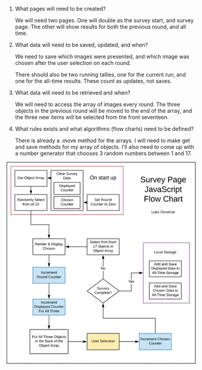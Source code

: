 1. What pages will need to be created?

    We will need two pages. One will double as the survey start, and survey page. The other will show results for both the previous round, and all time. 
    
1. What data will need to be saved, updated, and when?

    We need to save which images were presented, and which image was chosen after the user selection on each round. 

    There should also be two running tallies, one for the current run, and one for the all-time results. These count as updates, not saves. 

1. What data will need to be retrieved and when?
    
    We will need to access the array of images every round. The three objects in the previous round will be moved to the end of the array, and the three new items will be selected from the front seventeen. 

1. What rules exists and what algorithms (flow charts) need to be defined?
    
    There is already a .move method for the arrays. I will need to make get and save methods for my array of objects. I'll also need to come up with a number generator that chooses 3 random numbers between 1 and 17. 

<img src="./assets/JS-Flow-Chart.png">
